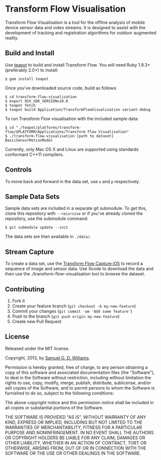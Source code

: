 # Transform Flow Visualisation

Transform Flow Visualisation is a tool for the offline analysis of mobile device sensor data and video streams. It is designed to assist with the development of tracking and registration algorithms for outdoor augmented reality.

## Build and Install

Use [teapot][teapot] to build and install Transform Flow. You will need Ruby 1.9.3+ (preferably 2.0+) to install:

	$ gem install teapot

Once you've downloaded source code, build as follows:

	$ cd transform-flow-visualisation
	$ export OSX_SDK_VERSION=10.8
	$ teapot fetch
	$ teapot build Application/TransformFlowVisualisation variant-debug

To run Transform Flow visualisation with the included sample data:

	$ cd "./teapot/platforms/transform-flow/$PLATFORM/Applications/Transform Flow Visualisation"
	$ ./transform-flow-visualisation [path to dataset] BasicSensorMotionModel

Currently, only Mac OS X and Linux are supported using standards conformant C++11 compilers.

[teapot]: http://www.kyusu.org

## Controls

To move back and forward in the data set, use `o` and `p` respectively.

## Sample Data Sets

Sample data sets are included in a separate git submodule. To get this, clone this repository with `--recursive` or if you've already cloned the repository, use the submodule command:

	$ git submodule update --init

The data sets are then available in `./data/`.

## Stream Capture

To create a data set, use the [Transform Flow Capture iOS][transform-flow-capture-ios] to record a sequence of image and sensor data. Use Xcode to download the data and then use the ./transform-flow-visualisation tool to browse the dataset.

[transform-flow-capture-ios]: https://github.com/HITLabNZ/transform-flow-capture-ios

## Contributing

1. Fork it
2. Create your feature branch (`git checkout -b my-new-feature`)
3. Commit your changes (`git commit -am 'Add some feature'`)
4. Push to the branch (`git push origin my-new-feature`)
5. Create new Pull Request

## License

Released under the MIT license.

Copyright, 2013, by [Samuel G. D. Williams](http://www.codeotaku.com/samuel-williams).

Permission is hereby granted, free of charge, to any person obtaining a copy
of this software and associated documentation files (the "Software"), to deal
in the Software without restriction, including without limitation the rights
to use, copy, modify, merge, publish, distribute, sublicense, and/or sell
copies of the Software, and to permit persons to whom the Software is
furnished to do so, subject to the following conditions:

The above copyright notice and this permission notice shall be included in
all copies or substantial portions of the Software.

THE SOFTWARE IS PROVIDED "AS IS", WITHOUT WARRANTY OF ANY KIND, EXPRESS OR
IMPLIED, INCLUDING BUT NOT LIMITED TO THE WARRANTIES OF MERCHANTABILITY,
FITNESS FOR A PARTICULAR PURPOSE AND NONINFRINGEMENT. IN NO EVENT SHALL THE
AUTHORS OR COPYRIGHT HOLDERS BE LIABLE FOR ANY CLAIM, DAMAGES OR OTHER
LIABILITY, WHETHER IN AN ACTION OF CONTRACT, TORT OR OTHERWISE, ARISING FROM,
OUT OF OR IN CONNECTION WITH THE SOFTWARE OR THE USE OR OTHER DEALINGS IN
THE SOFTWARE.